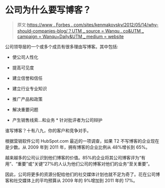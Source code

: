 # 公司为什么要写博客？

> 原文:[https://www . Forbes . com/sites/kenmakovsky/2012/05/14/why-should-companies-blog/？UTM _ source = Wanqu . co&UTM _ campaign = Wanqu+Daily&UTM _ medium = website](https://www.forbes.com/sites/kenmakovsky/2012/05/14/why-should-companies-blog/?utm_source=wanqu.co&utm_campaign=Wanqu+Daily&utm_medium=website)

公司领导层的一个或多个成员有很多理由写博客。其中包括:

*   使公司人性化

*   提高可见度
*   建立信誉和信任
*   建立行业专业知识
*   推广产品和政策

*   解决重要问题
*   产生销售线索…和业务
<fbs-ad position="inread" progressive="" ad-id="article-0-inread" aria-hidden="true" role="presentation">*   针对批评者为公司辩护</fbs-ad>

谁写博客？十有八九，你的客户和竞争对手。

根据营销软件公司 HubSpot.com 最近的一项调查，如果 T2 不写博客的企业现在是少数。从 2009 年到 2011 年，拥有博客的企业比例从 48%增长到 65%。

越来越多的公司认识到他们博客的价值。85%的企业将其公司博客评为“有用”、“重要”或“关键”27%的人认为他们公司的博客对他们的业务“至关重要”。

因此，公司将更多的资源分配给他们的社交媒体计划也就不足为奇了。花在公司博客和社交媒体上的平均预算从 2009 年的 9%增加到 2011 年的 17%。